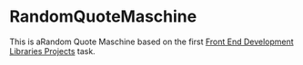 # RandomQuoteMaschine

This is aRandom Quote Maschine based on the first [Front End Development Libraries Projects](https://www.freecodecamp.org/learn/front-end-development-libraries/#front-end-development-libraries-projects) task.
